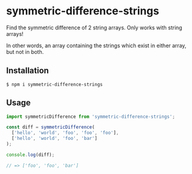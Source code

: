# symmetric-difference-strings

Find the symmetric difference of 2 string arrays.  Only works with string arrays!

In other words, an array containing the strings which exist in either array, but not in both.

## Installation
```
$ npm i symmetric-difference-strings
```

## Usage
```javascript
import symmetricDifference from 'symmetric-difference-strings';

const diff = symmetricDifference(
  ['hello', 'world', 'foo', 'foo', 'foo'],
  ['hello', 'world', 'foo', 'bar']
);

console.log(diff);

// => ['foo', 'foo', 'bar']
```